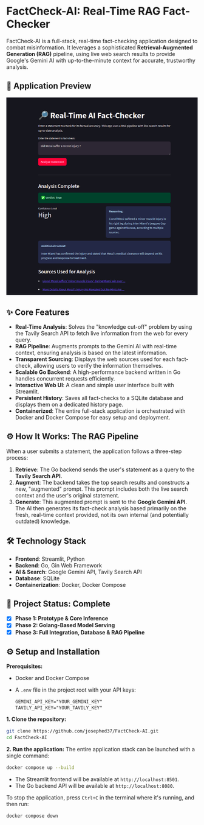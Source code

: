 # FactCheck-AI: Real-Time RAG Fact-Checker

FactCheck-AI is a full-stack, real-time fact-checking application designed to combat misinformation. It leverages a sophisticated **Retrieval-Augmented Generation (RAG)** pipeline, using live web search results to provide Google's Gemini AI with up-to-the-minute context for accurate, trustworthy analysis.

## 📸 Application Preview

![App Screenshot](./images/image%202.png)

## ✨ Core Features

* **Real-Time Analysis**: Solves the "knowledge cut-off" problem by using the Tavily Search API to fetch live information from the web for every query.
* **RAG Pipeline**: Augments prompts to the Gemini AI with real-time context, ensuring analysis is based on the latest information.
* **Transparent Sourcing**: Displays the web sources used for each fact-check, allowing users to verify the information themselves.
* **Scalable Go Backend**: A high-performance backend written in Go handles concurrent requests efficiently.
* **Interactive Web UI**: A clean and simple user interface built with Streamlit.
* **Persistent History**: Saves all fact-checks to a SQLite database and displays them on a dedicated history page.
* **Containerized**: The entire full-stack application is orchestrated with Docker and Docker Compose for easy setup and deployment.

## ⚙️ How It Works: The RAG Pipeline

When a user submits a statement, the application follows a three-step process:

1. **Retrieve**: The Go backend sends the user's statement as a query to the **Tavily Search API**.
2. **Augment**: The backend takes the top search results and constructs a new, "augmented" prompt. This prompt includes both the live search context and the user's original statement.
3. **Generate**: This augmented prompt is sent to the **Google Gemini API**. The AI then generates its fact-check analysis based primarily on the fresh, real-time context provided, not its own internal (and potentially outdated) knowledge.

## 🛠️ Technology Stack

* **Frontend**: Streamlit, Python
* **Backend**: Go, Gin Web Framework
* **AI & Search**: Google Gemini API, Tavily Search API
* **Database**: SQLite
* **Containerization**: Docker, Docker Compose

## 🚀 Project Status: Complete

* [x] **Phase 1: Prototype & Core Inference**
* [x] **Phase 2: Golang-Based Model Serving**
* [x] **Phase 3: Full Integration, Database & RAG Pipeline**

## ⚙️ Setup and Installation

**Prerequisites:**

* Docker and Docker Compose
* A `.env` file in the project root with your API keys:

    ```
    GEMINI_API_KEY="YOUR_GEMINI_KEY"
    TAVILY_API_KEY="YOUR_TAVILY_KEY"
    ```

**1. Clone the repository:**

```bash
git clone https://github.com/josephed37/FactCheck-AI.git
cd FactCheck-AI
```

**2. Run the application:**
The entire application stack can be launched with a single command:

```bash
docker compose up --build
```

* The Streamlit frontend will be available at `http://localhost:8501`.
* The Go backend API will be available at `http://localhost:8080`.

To stop the application, press `Ctrl+C` in the terminal where it's running, and then run:

```bash
docker compose down
